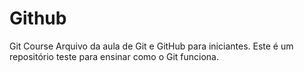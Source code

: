 # Github
Git Course
Arquivo da aula de Git e GitHub para iniciantes.
Este é um repositório teste para ensinar como o Git funciona.
